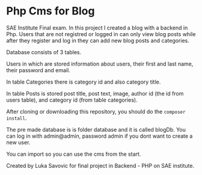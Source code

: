 # Php Cms for Blog
SAE Institute Final exam.
In this project I created a blog with a backend in Php.
Users that are not registred or logged in can only view blog posts while 
after they register and log in they can add new blog posts and categories.

Database consists of 3 tables. 

Users in which are stored information about users,
their first and last name, their password and email.

In table Categories there is category id and also category title.

In table Posts is stored post title, post text, image, author id (the id from users table), and
 category id (from table categories).
 
 After cloning or downloading this repository, you should do the 
 `composer install`.
 
 The pre made database is is folder database and it is called blogDb. 
 You can log in with admin@admin, password admin if you dont want to create a new user.
 
 You can import so you can use the cms from the start.
 
 Created by Luka Savovic for final project in Backend - PHP on SAE institute.
